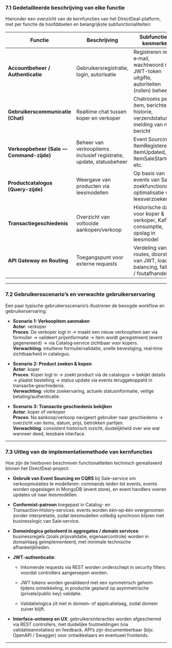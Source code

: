 ### 7.1 Gedetailleerde beschrijving van elke functie

Hieronder een overzicht van de kernfuncties van het DirectDeal-platform, met per functie de hoofddoelen en belangrijkste subfunctionaliteiten:

| Functie                                  | Beschrijving                                                        | Subfuncties / kenmerken                                                                    |
| ---------------------------------------- | ------------------------------------------------------------------- | ------------------------------------------------------------------------------------------ |
| **Accountbeheer / Authenticatie**        | Gebruikersregistratie, login, autorisatie                           | Registreren met e‑mail, wachtwoord reset, JWT-token uitgifte, autoriteiten (rollen) beheer |
| **Gebruikerscommunicatie (Chat)**        | Realtime chat tussen koper en verkoper                              | Chatrooms per item, berichten historie, verzendstatus, melding van nieuw bericht           |
| **Verkoopbeheer (Sale — Command-zijde)** | Beheer van verkoopitems inclusief registratie, update, statusbeheer | Event Sourcing: ItemRegistered, ItemUpdated, ItemSaleStarted, etc.                         |
| **Productcatalogus (Query-zijde)**       | Weergave van producten via leesmodellen                             | Op basis van events van Sale, zoekfunctionaliteit, optimalisatie voor leesverzoeken        |
| **Transactiegeschiedenis**               | Overzicht van voltooide aankopen/verkoop                            | Historische data voor koper & verkoper, Kafka-consumptie, opslag in leesmodel              |
| **API Gateway en Routing**               | Toegangspunt voor externe requests                                  | Verdeling van routes, doorsturen van JWT, load balancing, fallback / foutafhandeling       |

---

### 7.2 Gebruikersscenario’s en verwachte gebruikerservaring

Een paar typische gebruikersscenario’s illustreren de beoogde workflow en gebruikerservaring:

- **Scenario 1: Verkoopitem aanmaken**  
    **Actor**: verkoper  
    **Proces**: De verkoper logt in → maakt een nieuw verkoopitem aan via formulier → valideert prijsinformatie → item wordt geregistreerd (event gegenereerd) → via Catalog‐service zichtbaar voor kopers.  
    **Verwachting**: intuïtieve formuliervalidatie, snelle bevestiging, real‑time zichtbaarheid in catalogus.
    
- **Scenario 2: Product zoeken & kopen**  
    **Actor**: koper  
    **Proces**: Koper logt in → zoekt product via de catalogus → bekijkt details → plaatst bestelling → status update via events teruggekoppeld in transactie‑geschiedenis.  
    **Verwachting**: vlotte zoekervaring, actuele statusinformatie, veilige betaling/authenticatie.
    
- **Scenario 3: Transactie geschiedenis bekijken**  
    **Actor**: koper of verkoper  
    **Proces**: Na aankoop/verkoop navigeert gebruiker naar geschiedenis → overzicht van items, datum, prijs, betrokken partijen.  
    **Verwachting**: consistent historisch inzicht, duidelijkheid over wie wat wanneer deed, leesbare interface.
    

---

### 7.3 Uitleg van de implementatiemethode van kernfuncties

Hoe zijn de hierboven beschreven functionaliteiten technisch gerealiseerd binnen het DirectDeal-project:

- **Gebruik van Event Sourcing en CQRS** bij Sale-service om verkoopmutaties te modelleren: commands leiden tot events, events worden opgeslagen in MongoDB (event store), en event handlers voeren updates uit naar leesmodellen.
    
- **Conformist‑patroon** toegepast in Catalog- en Transaction‑History‑services: events worden één‑op‑één overgenomen zonder interpretatie, zodat leesmodellen volledig synchroon blijven met businesslogic van Sale‑service.
    
- **Domeinlogica geïsoleerd in aggregates / domain services**: businessregels (zoals prijsvalidatie, eigenaarcontrole) worden in domainlaag geimplementeerd, met minimale technische afhankelijkheden.
    
- **JWT‑authenticatie**:
    
    - Inkomende requests via REST worden onderschept in security filters voordat controllers aangeroepen worden.
        
    - JWT tokens worden gevalideerd met een symmetrisch geheim tijdens ontwikkeling, in productie gepland op asymmetrische (private/public key) validatie.
        
    - Validatielogica zit niet in domein‑ of applicatielaag, zodat domein zuiver blijft.
        
- **Interface‑ontwerp en UX**: gebruikersinteracties worden afgeschermd via REST controllers, met duidelijke foutmeldingen (via validatieannotaties) en feedback. API’s zijn documenteerbaar (bijv. OpenAPI / Swagger) voor ontwikkelaars en eventueel frontends.
    

---
